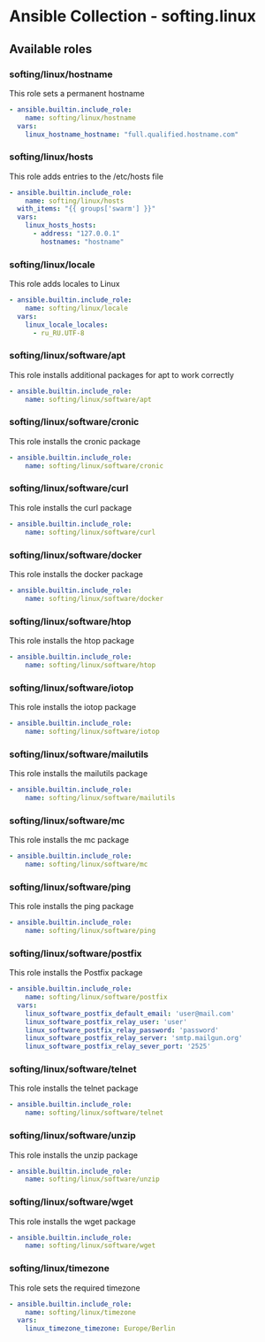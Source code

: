 # Ansible Collection - softing.linux

## Available roles

### softing/linux/hostname

This role sets a permanent hostname

```yaml
- ansible.builtin.include_role:
    name: softing/linux/hostname
  vars:
    linux_hostname_hostname: "full.qualified.hostname.com"
```

### softing/linux/hosts

This role adds entries to the /etc/hosts file

```yaml
- ansible.builtin.include_role:
    name: softing/linux/hosts
  with_items: "{{ groups['swarm'] }}"
  vars:
    linux_hosts_hosts:
      - address: "127.0.0.1"
        hostnames: "hostname"
```
    
### softing/linux/locale

This role adds locales to Linux

```yaml
- ansible.builtin.include_role:
    name: softing/linux/locale
  vars:
    linux_locale_locales:
      - ru_RU.UTF-8
```

### softing/linux/software/apt

This role installs additional packages for apt to work correctly

```yaml
- ansible.builtin.include_role:
    name: softing/linux/software/apt
```

### softing/linux/software/cronic

This role installs the cronic package

```yaml
- ansible.builtin.include_role:
    name: softing/linux/software/cronic
```

### softing/linux/software/curl

This role installs the curl package

```yaml
- ansible.builtin.include_role:
    name: softing/linux/software/curl
```

### softing/linux/software/docker

This role installs the docker package

```yaml
- ansible.builtin.include_role:
    name: softing/linux/software/docker
```

### softing/linux/software/htop

This role installs the htop package

```yaml
- ansible.builtin.include_role:
    name: softing/linux/software/htop
```

### softing/linux/software/iotop

This role installs the iotop package

```yaml
- ansible.builtin.include_role:
    name: softing/linux/software/iotop
```

### softing/linux/software/mailutils

This role installs the mailutils package

```yaml
- ansible.builtin.include_role:
    name: softing/linux/software/mailutils
```

### softing/linux/software/mc

This role installs the mc package

```yaml
- ansible.builtin.include_role:
    name: softing/linux/software/mc
```

### softing/linux/software/ping

This role installs the ping package

```yaml
- ansible.builtin.include_role:
    name: softing/linux/software/ping
```

### softing/linux/software/postfix

This role installs the Postfix package

```yaml
- ansible.builtin.include_role:
    name: softing/linux/software/postfix
  vars:
    linux_software_postfix_default_email: 'user@mail.com'
    linux_software_postfix_relay_user: 'user'
    linux_software_postfix_relay_password: 'password'
    linux_software_postfix_relay_server: 'smtp.mailgun.org'
    linux_software_postfix_relay_sever_port: '2525'
```

### softing/linux/software/telnet

This role installs the telnet package

```yaml
- ansible.builtin.include_role:
    name: softing/linux/software/telnet
```

### softing/linux/software/unzip

This role installs the unzip package

```yaml
- ansible.builtin.include_role:
    name: softing/linux/software/unzip
```

### softing/linux/software/wget

This role installs the wget package

```yaml
- ansible.builtin.include_role:
    name: softing/linux/software/wget
```

### softing/linux/timezone

This role sets the required timezone

```yaml
- ansible.builtin.include_role:
    name: softing/linux/timezone
  vars:
    linux_timezone_timezone: Europe/Berlin
```